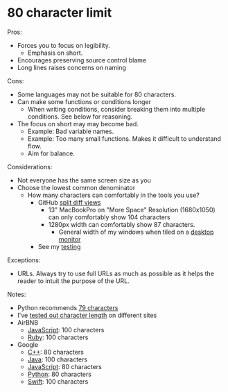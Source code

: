 # 80 character limit

Pros:

* Forces you to focus on legibility.
  * Emphasis on short.
* Encourages preserving source control blame
* Long lines raises concerns on naming

Cons:

* Some languages may not be suitable for 80 characters.
* Can make some functions or conditions longer
  * When writing conditions, consider breaking them into multiple conditions. See below for reasoning.
* The focus on short may may become bad.
  * Example: Bad variable names.
  * Example: Too many small functions. Makes it difficult to understand flow.
  * Aim for balance.

Considerations:

* Not everyone has the same screen size as you
* Choose the lowest common denominator
  * How many characters can comfortably in the tools you use?
    * GitHub [split diff views](https://github.com/aizatto/character-length/commit/bae8f00feda5b832aa6fe162460968d8eaf040a5) 
      * 13" MacBookPro on "More Space" Resolution \(1680x1050\) can only comfortably show 104 characters
      * 1280px width can comfortably show 87 characters.
        * General width of my windows when tiled on a [desktop monitor](../../notes/archive/displays-monitors.md)
    * See my [testing](https://github.com/aizatto/character-length)

Exceptions:

* URLs. Always try to use full URLs as much as possible as it helps the reader to intuit the purpose of the URL.

Notes:

* Python recommends [79 characters](https://www.python.org/dev/peps/pep-0008/#maximum-line-length)
* I've [tested out character length](https://github.com/aizatto/character-length) on different sites
* AirBNB
  * [JavaScript](https://github.com/airbnb/javascript#strings--line-length): 100 characters
  * [Ruby](https://github.com/airbnb/ruby/blob/master/rationales.md#line-length): 100 characters
* Google
  * [C++](https://google.github.io/styleguide/cppguide.html#Line_Length): 80 characters
  * [Java](https://google.github.io/styleguide/javaguide.html#s4.4-column-limit): 100 characters
  * [JavaScript](https://google.github.io/styleguide/jsguide.html#formatting-column-limit): 80 characters
  * [Python](https://google.github.io/styleguide/pyguide.html#32-line-length): 80 characters
  * [Swift](https://google.github.io/swift/#column-limit): 100 characters

